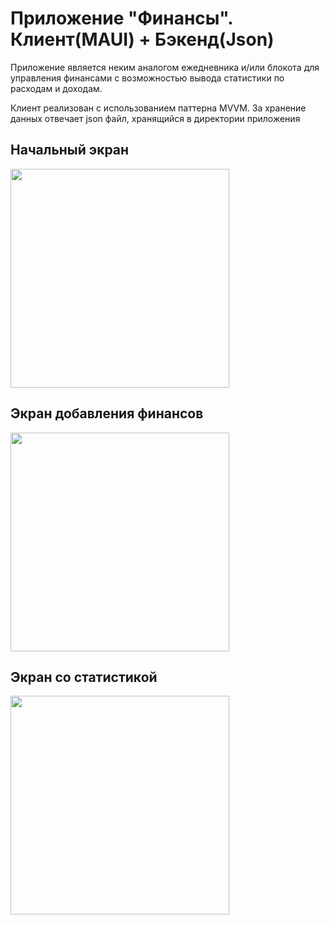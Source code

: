 <div>
  <h1>Приложение "Финансы". Клиент(MAUI) + Бэкенд(Json)</h1>
  <p>Приложение является неким аналогом ежедневника и/или блокота для управления финансами с возможностью вывода статистики по расходам и доходам.</p>
  <p>Клиент реализован с использованием паттерна MVVM. За хранение данных отвечает json файл, хранящийся в директории приложения</p>
</div>  
<div>
  <h2>Начальный экран</h2>
  <img src="https://github.com/user-attachments/assets/0205848a-7809-45bd-a759-a9ae97d0bf4f" width="350"></img>
</div>  
<div>
  <h2>Экран добавления финансов</h2>
  <img src="https://github.com/user-attachments/assets/c5ee30c3-9a53-4074-b118-76f67067e327" width="350"></img>
</div>  
<div>
  <h2>Экран со статистикой</h2>
  <img src="https://github.com/user-attachments/assets/28e17e1a-252b-4583-ace6-eb1bf2aef7e4" width="350"></img>
</div>  
